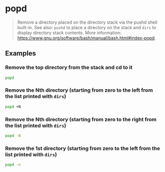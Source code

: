 # popd

> Remove a directory placed on the directory stack via the pushd shell built-in. See also: `pushd` to place a directory on the stack and `dirs` to display directory stack contents. More information: <https://www.gnu.org/software/bash/manual/bash.html#index-popd>.

## Examples

### Remove the top directory from the stack and cd to it

```bash
popd
```

### Remove the Nth directory (starting from zero to the left from the list printed with `dirs`)

```bash
popd +N
```

### Remove the Nth directory (starting from zero to the right from the list printed with `dirs`)

```bash
popd -N
```

### Remove the 1st directory (starting from zero to the left from the list printed with `dirs`)

```bash
popd -n
```
